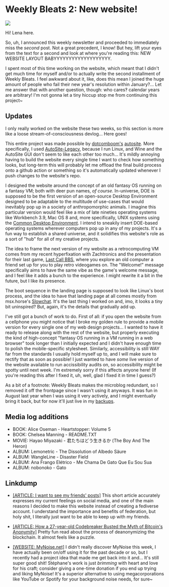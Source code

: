 <!-- attrib title: Blog | Weekly Bleats 2 -->
<!-- attrib pagetype: writing -->
<!-- attrib windowtitle: weeklybleats2.md -->

# Weekly Bleats 2: New website!

<img src="2.png">

Hi! Lena here.

So, uh, I announced this weekly newsletter and proceeded to immediately miss the
*second* post. Not a great precedent, I know! But hey, lift your eyes from the
text for a second and look at where you're reading this: NEW WEBSITE LAYOUT
BABYYYYYYYYYYYYYYYYYYY.

I spent most of this time working on the website, which meant that I didn't get
much time for myself and/or to actually write the second installment of Weekly
Bleats. I feel awkward about it, like, does this mean I joined the huge amount
of people who fail their new year's resolution within January?... Let me answer
that with another question, though: who cares‽ calendar years are arbitrary! I'm
not gonna let a tiny hiccup stop me from continuing this project~

## Updates

I only really worked on the website these two weeks, so this section is more
like a loose stream-of-consciousness devlog... Here goes!

This entire project was made possible by [dotcomboom's](https://dotcomboom.somnolescent.net)
[autosite](https://autosite.somnolescent.net). More specifically, I used
[AutoSite-Legacy](https://github.com/dotcomboom/AutoSite-Legacy), because I
run Linux, and Wine and the AutoSite GUI don't seem to like each other too much...
It's mildly annoying having to build the website every single time I want to
check how something looks, but long-term this will probably let me offload the
final build process onto a github action or something so it's automatically
updated whenever I push changes to the website's repo.

I designed the website around the concept of an old fantasy OS running on a
fantasy VM; both with deer pun names, *of course*. In-universe, DOE is supposed
to be the first version of an open-source Desktop Environment designed to be
adaptable to the multitude of use-cases that would inevitably pop up in a
society of anthropomorphic animals. I imagine this particular version would feel
like a mix of late nineties operating systems like Workbench 3.9, Mac OS 8 and,
more specifically, UNIX systems using the [Common Desktop Environment](https://en.wikipedia.org/wiki/Common_Desktop_Environment).
I intend to sneakily insert DOE-based operating systems wherever computers pop
up in any of my projects. It's a fun way to establish a shared universe, and it
solidifies this website's role as a sort of "hub" for all of my creative
projects.

The idea to frame the next version of my website as a retrocomputing VM comes
from my recent hyperfixation with Zachtronics and the presentation for their
last game, [Last Call BBS](https://www.zachtronics.com/last-call-bbs/), where you
explore an old computer a friend set up for you to play retro videogames on. The
"Welcome!" message specifically aims to have the same vibe as the game's welcome
message, and I feel like it adds a bunch to the experience. I might rewrite it a
bit in the future, but I like its presence.

The boot sequence in the landing page is supposed to look like Linux's boot process, and
the idea to have that landing page at all comes mostly from msx.horse's [Slowchat](https://msx.horse/slowchat.php).
It's the last thing I worked on and, imo, it looks a tiny bit uninspired? But,
again, it's the details that gradually add up.

I've still got a bunch of work to do. First of all: if you open the website from
a cellphone you might notice that I broke my golden rule to provide a mobile
version for every single one of my web design projects... I wanted to have it
ready to release along with the rest of the website, but properly executing the
kind of high-concept "fantasy OS running in a VM running in a web browser" took
longer than I initially expected and I didn't have enough time to polish the
mobile-specific stylesheet. Similarly, accessibility is still WAY far from the
standards I usually hold myself up to, and I will make sure to rectify that as
soon as possible! I just wanted to have *some* live version of the website
available to run accissibility audits on, so accessibility might be spotty until
next week. I'm extremely sorry if this affects anyone here! (If you're reading
this after I fixed it, uh, well, glad I fixed it in time I guess?)

As a bit of a footnote: Weekly Bleats makes the microblog redundant, so I
removed it off the frontpage since I wasn't using it anyways. It was fun in
August last year when I was using it very actively, and I might eventually bring
it back, but for now it'll just live in my [backups](https://github.com/MarshDeer/neocities/releases/).

## Media log additions

* BOOK: Alice Oseman - Heartstopper: Volume 5
* BOOK: Chelsea Manning - README.TXT
* MOVIE: Hayao Miyazaki - 君たちはどう生きるか (The Boy And The Heron)
* ALBUM: Lemonetric - The Dissolution of Albedo Säure
* ALBUM: WangleLine - Disaster Field
* ALBUM: Ana Frango Elétrico - Me Chama De Gato Que Eu Sou Sua
* ALBUM: nobonoko - Gato

## Linkdump

* [[ARTICLE: I want to see my friends' posts]](https://moonbase.lgbt/blog/i-want-to-see-my-friends-posts/)
  This short article accurately expresses my current feelings on social media,
  and one of the main reasons I decided to make this website instead of creating
  a fediverse account. I understand the importance and benefits of federation,
  but holy shit, I literally just want to be able to keep up with my friends.

* [[ARTICLE: How a 27-year-old Codebreaker Busted the Myth of Bitcoin's Anonymity]](https://www.wired.com/story/27-year-old-codebreaker-busted-myth-bitcoins-anonymity/) Pretty fun read about the process of
  deanonymizing the blockchain. It almost feels like a puzzle.

* [[WEBSITE: MyNoise.net]](https://mynoise.net) I didn't really discover MyNoise
  this week, I have actually been on/off using it for the past decade or so, but
  I recently had a project idea that made me get back into it and... It's still
  super good shit! Stéphane's work is just *brimming* with heart and love for
  his craft; consider giving a one-time donation if you end up trying and liking
  MyNoise! It's a superior alternative to using megacorporations
  like YouTube or Spotify for your background noise needs, for sure~

